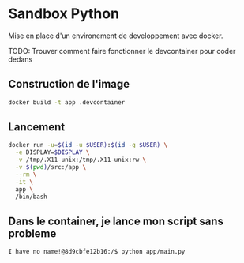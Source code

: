 # Sandbox Python

Mise en place d'un environement de developpement avec docker.

TODO: Trouver comment faire fonctionner le devcontainer pour coder dedans

## Construction de l'image

```sh
docker build -t app .devcontainer
```

## Lancement

```sh
docker run -u=$(id -u $USER):$(id -g $USER) \
  -e DISPLAY=$DISPLAY \
  -v /tmp/.X11-unix:/tmp/.X11-unix:rw \
  -v $(pwd)/src:/app \
  --rm \
  -it \
  app \
  /bin/bash
```

## Dans le container, je lance mon script sans probleme

```sh
I have no name!@8d9cbfe12b16:/$ python app/main.py
```
